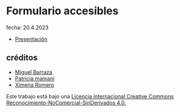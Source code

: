 # Formulario accesibles

fecha: 20.4.2023  
* [Presentación](forms-a11y.pptx)  

## créditos

* [Miguel Barraza](https://ar.linkedin.com/in/miguelbarrazaar/)
* [Patricia mamani](https://ar.linkedin.com/in/patricia-mamani-7a196619/)
* [Ximena Romero](https://www.linkedin.com/in/ximena-romero-2a225269/)

Este trabajo está bajo una [Licencia internacional Creative Commons Reconocimiento-NoComercial-SinDerivados 4.0.](https://creativecommons.org/licenses/by-nc-nd/4.0/deed.es)
